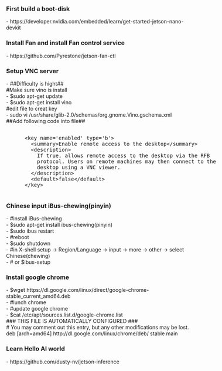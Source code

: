 <h3>First build a boot-disk</h3>
  - https://developer.nvidia.com/embedded/learn/get-started-jetson-nano-devkit<br>
  
<h3>Install Fan and install Fan control service</h3>
  - https://github.com/Pyrestone/jetson-fan-ctl<br>
 
<h3>Setup VNC server</h3>
  - ##Difficulty is hight##<br>
  #Make sure vino is install<br>
  - $sudo apt-get update<br>
  - $sudo apt-get install vino<br>
  #edit file to creat key<br>
  - sudo vi /usr/share/glib-2.0/schemas/org.gnome.Vino.gschema.xml<br>
  ##Add following code into file##<br>
  <xmp>
      <key name='enabled' type='b'>
        <summary>Enable remote access to the desktop</summary>
        <description>
          If true, allows remote access to the desktop via the RFB
          protocol. Users on remote machines may then connect to the
          desktop using a VNC viewer.
        </description>
        <default>false</default>
      </key>
  </xmp>
  
  
<h3>Chinese input iBus-chewing(pinyin)</h3>
  - #install iBus-chewing<br>
  - $sudo apt-get install ibus-chewing(pinyin)<br>
  - $sudo ibus restart<br>
  - #reboot<br>
  - $sudo shutdown<br>
  - #in X-shell setup -> Region/Language -> input -> more -> other -> select Chinese(chewing)<br>
  - # or $ibus-setup<br>
 
<h3>Install google chrome</h3>
  - $wget https://dl.google.com/linux/direct/google-chrome-stable_current_amd64.deb <br>
  - #lunch chrome<br>
  - #update google chrome<br>
  - $cat /etc/apt/sources.list.d/google-chrome.list<br>
  ### THIS FILE IS AUTOMATICALLY CONFIGURED ###<br>
  # You may comment out this entry, but any other modifications may be lost.<br>
  deb [arch=amd64] http://dl.google.com/linux/chrome/deb/ stable main<br>
 
<h3>Learn Hello AI world</h3>
  - https://github.com/dusty-nv/jetson-inference<br>
